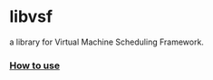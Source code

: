 libvsf
======

a library for Virtual Machine Scheduling Framework.

### [How to use](https://github.com/chetui/libvsf/blob/master/how_to_use.cpp)

